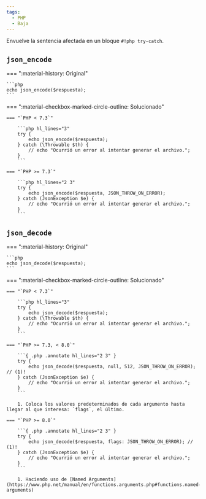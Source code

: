 ```yaml
---
tags:
  - PHP
  - Baja
---
```


Envuelve la sentencia afectada en un bloque `#!php try-catch`.

## `json_encode`

=== ":material-history: Original"

    ```php
    echo json_encode($respuesta);
    ```

=== ":material-checkbox-marked-circle-outline:  Solucionado"

    === "`PHP < 7.3`"

        ```php hl_lines="3"
        try {
            echo json_encode($respuesta);
        } catch (\Throwable $th) {
            // echo "Ocurrió un error al intentar generar el archivo.";
        }
        ```

    === "`PHP >= 7.3`"

        ```php hl_lines="2 3"
        try {
            echo json_encode($respuesta, JSON_THROW_ON_ERROR);
        } catch (JsonException $e) {
            // echo "Ocurrió un error al intentar generar el archivo.";
        }
        ```

## `json_decode`

=== ":material-history: Original"

    ```php
    echo json_decode($respuesta);
    ```

=== ":material-checkbox-marked-circle-outline:  Solucionado"

    === "`PHP < 7.3`"

        ```php hl_lines="3"
        try {
            echo json_decode($respuesta);
        } catch (\Throwable $th) {
            // echo "Ocurrió un error al intentar generar el archivo.";
        }
        ```

    === "`PHP >= 7.3, < 8.0`"

        ```{ .php .annotate hl_lines="2 3" }
        try {
            echo json_decode($respuesta, null, 512, JSON_THROW_ON_ERROR); // (1)!
        } catch (JsonException $e) {
            // echo "Ocurrió un error al intentar generar el archivo.";
        }
        ```

        1. Coloca los valores predeterminados de cada argumento hasta llegar al que interesa: `flags`, el último.

    === "`PHP >= 8.0`"

        ```{ .php .annotate hl_lines="2 3" }
        try {
            echo json_decode($respuesta, flags: JSON_THROW_ON_ERROR); // (1)!
        } catch (JsonException $e) {
            // echo "Ocurrió un error al intentar generar el archivo.";
        }
        ```

        1. Haciendo uso de [Named Arguments](https://www.php.net/manual/en/functions.arguments.php#functions.named-arguments)
